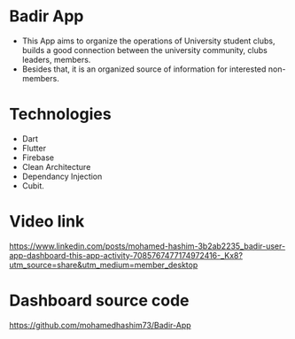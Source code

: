 # Badir App
- This App aims to organize the operations of University student clubs, builds a good connection between the
university community, clubs leaders, members.
- Besides that, it is an organized source of information for interested non-members.

# Technologies
- Dart
- Flutter
- Firebase
- Clean Architecture
- Dependancy Injection
- Cubit.

# Video link

https://www.linkedin.com/posts/mohamed-hashim-3b2ab2235_badir-user-app-dashboard-this-app-activity-7085767477174972416-_Kx8?utm_source=share&utm_medium=member_desktop

# Dashboard source code

https://github.com/mohamedhashim73/Badir-App

